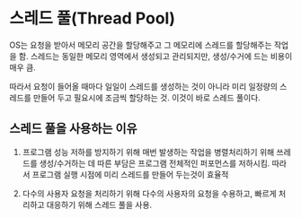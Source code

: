# 스레드 풀(Thread Pool)

OS는 요청을 받아서 메모리 공간을 할당해주고 그 메모리에 스레드를 할당해주는 작업을 함. 스레드는 동일한 메모리 영역에서 생성되고 관리되지만, 생성/수거에 드는 비용이 매우 큼.

따라서 요청이 들어올 때마다 일일이 스레드를 생성하는 것이 아니라 미리 일정량의 스레드를 만들어 두고 필요시에 조금씩 할당하는 것. 이것이 바로 스레드 풀이다.

## 스레드 풀을 사용하는 이유

1. 프로그램 성능 저하를 방지하기 위해
   매번 발생하는 작업을 병렬처리하기 위해 쓰레드를 생성/수거하는 데 따른 부담은 프로그램 전체적인 퍼포먼스를 저하시킴. 따라서 프로그램 실행 시점에 미리 스레드를 만들어 두는것이 효율적

2. 다수의 사용자 요청을 처리하기 위해
   다수의 사용자의 요청을 수용하고, 빠르게 처리하고 대응하기 위해 스레드 풀을 사용.
